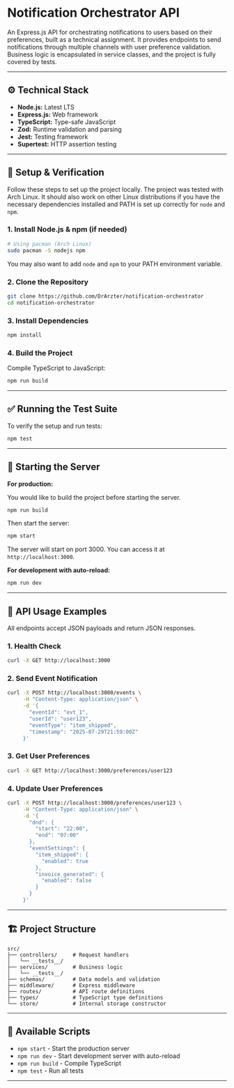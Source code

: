 # Notification Orchestrator API

An Express.js API for orchestrating notifications to users based on their preferences, built as a technical assignment.
It provides endpoints to send notifications through multiple channels with user preference validation. Business logic is encapsulated in service classes, and the project is fully covered by tests.

---

## ⚙️ Technical Stack

- **Node.js:** Latest LTS
- **Express.js:** Web framework
- **TypeScript:** Type-safe JavaScript
- **Zod:** Runtime validation and parsing
- **Jest:** Testing framework
- **Supertest:** HTTP assertion testing

---

## 🚀 Setup & Verification

Follow these steps to set up the project locally.
The project was tested with Arch Linux. It should also work on other Linux distributions if you have the necessary dependencies installed and PATH is set up correctly for `node` and `npm`.

### 1. Install Node.js & npm (if needed)

```bash
# Using pacman (Arch Linux)
sudo pacman -S nodejs npm
```

You may also want to add `node` and `npm` to your PATH environment variable.

### 2. Clone the Repository

```bash
git clone https://github.com/DrArzter/notification-orchestrator
cd notification-orchestrator
```

### 3. Install Dependencies

```bash
npm install
```

### 4. Build the Project

Compile TypeScript to JavaScript:

```bash
npm run build
```

---

## ✅ Running the Test Suite

To verify the setup and run tests:

```bash
npm test
```

---

## 🚀 Starting the Server

**For production:**

You would like to build the project before starting the server.

```bash
npm run build
```

Then start the server:

```bash
npm start
```

The server will start on port 3000. You can access it at `http://localhost:3000`.

**For development with auto-reload:**

```bash
npm run dev
```

---

## 📡 API Usage Examples

All endpoints accept JSON payloads and return JSON responses.

### 1. Health Check

```bash
curl -X GET http://localhost:3000
```

### 2. Send Event Notification

```bash
curl -X POST http://localhost:3000/events \
     -H "Content-Type: application/json" \
     -d '{
       "eventId": "evt_1",
       "userId": "user123",
       "eventType": "item_shipped",
       "timestamp": "2025-07-29T21:59:00Z"
     }'
```

### 3. Get User Preferences

```bash
curl -X GET http://localhost:3000/preferences/user123
```

### 4. Update User Preferences

```bash
curl -X POST http://localhost:3000/preferences/user123 \
     -H "Content-Type: application/json" \
     -d '{
       "dnd": {
         "start": "22:00",
         "end": "07:00"
       },
       "eventSettings": {
         "item_shipped": {
           "enabled": true
         },
         "invoice_generated": {
           "enabled": false
         }
       }
     }'
```

---

## 🏗️ Project Structure

```
src/
├── controllers/     # Request handlers
│   └── __tests__/
├── services/        # Business logic
│   └── __tests__/
├── schemas/         # Data models and validation
├── middleware/      # Express middleware
├── routes/          # API route definitions
├── types/           # TypeScript type definitions
└── store/           # Internal storage constructor
```

---

## 🧪 Available Scripts

- `npm start` - Start the production server
- `npm run dev` - Start development server with auto-reload
- `npm run build` - Compile TypeScript
- `npm test` - Run all tests

---

